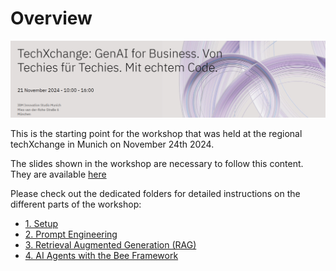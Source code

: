 # Overview
![alt text](image.png)

This is the starting point for the workshop that was held at the regional techXchange in Munich on November 24th 2024. 

The slides shown in the workshop are necessary to follow this content. They are available [here](https://livesend.ibm.com/i/1BnhBz___86riEpfyBKWOJ9Vy2XvqRvE0p7B28aMcyaRqWgKwKd___PLUSSIGNf___wDsuPLUSSIGN8DgDWmYxL11TGc899cwiZuUSCSSQtIQtKHYHya9XgfkhSQMQIEQUALSIGN) 


Please check out the dedicated folders for detailed instructions on the different parts of the workshop:

* [1. Setup](/workshops/regional_techXchange_nov24/00_setup/readme.md)
* [2. Prompt Engineering](/workshops/regional_techXchange_nov24/01_phase1_prompt_engineering/readme.md)
* [3. Retrieval Augmented Generation (RAG)](/workshops/regional_techXchange_nov24/01_phase1_prompt_engineering/readme.md)
* [4. AI Agents with the Bee Framework](/workshops/regional_techXchange_nov24/03_phase3_agents/readme.md)
